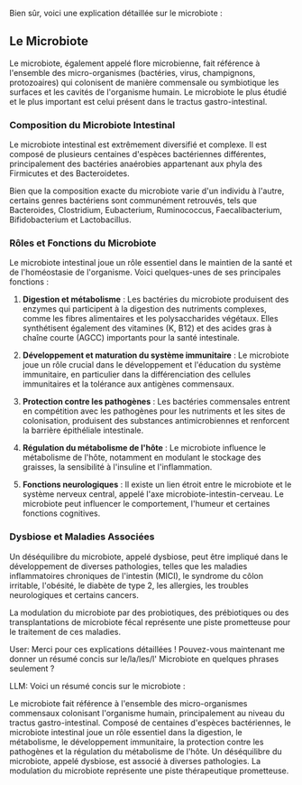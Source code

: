 Bien sûr, voici une explication détaillée sur le microbiote :

## Le Microbiote

Le microbiote, également appelé flore microbienne, fait référence à l'ensemble des micro-organismes (bactéries, virus, champignons, protozoaires) qui colonisent de manière commensale ou symbiotique les surfaces et les cavités de l'organisme humain. Le microbiote le plus étudié et le plus important est celui présent dans le tractus gastro-intestinal.

### Composition du Microbiote Intestinal

Le microbiote intestinal est extrêmement diversifié et complexe. Il est composé de plusieurs centaines d'espèces bactériennes différentes, principalement des bactéries anaérobies appartenant aux phyla des Firmicutes et des Bacteroidetes.

Bien que la composition exacte du microbiote varie d'un individu à l'autre, certains genres bactériens sont communément retrouvés, tels que Bacteroides, Clostridium, Eubacterium, Ruminococcus, Faecalibacterium, Bifidobacterium et Lactobacillus.

### Rôles et Fonctions du Microbiote

Le microbiote intestinal joue un rôle essentiel dans le maintien de la santé et de l'homéostasie de l'organisme. Voici quelques-unes de ses principales fonctions :

1. **Digestion et métabolisme** : Les bactéries du microbiote produisent des enzymes qui participent à la digestion des nutriments complexes, comme les fibres alimentaires et les polysaccharides végétaux. Elles synthétisent également des vitamines (K, B12) et des acides gras à chaîne courte (AGCC) importants pour la santé intestinale.

2. **Développement et maturation du système immunitaire** : Le microbiote joue un rôle crucial dans le développement et l'éducation du système immunitaire, en particulier dans la différenciation des cellules immunitaires et la tolérance aux antigènes commensaux.

3. **Protection contre les pathogènes** : Les bactéries commensales entrent en compétition avec les pathogènes pour les nutriments et les sites de colonisation, produisent des substances antimicrobiennes et renforcent la barrière épithéliale intestinale.

4. **Régulation du métabolisme de l'hôte** : Le microbiote influence le métabolisme de l'hôte, notamment en modulant le stockage des graisses, la sensibilité à l'insuline et l'inflammation.

5. **Fonctions neurologiques** : Il existe un lien étroit entre le microbiote et le système nerveux central, appelé l'axe microbiote-intestin-cerveau. Le microbiote peut influencer le comportement, l'humeur et certaines fonctions cognitives.

### Dysbiose et Maladies Associées

Un déséquilibre du microbiote, appelé dysbiose, peut être impliqué dans le développement de diverses pathologies, telles que les maladies inflammatoires chroniques de l'intestin (MICI), le syndrome du côlon irritable, l'obésité, le diabète de type 2, les allergies, les troubles neurologiques et certains cancers.

La modulation du microbiote par des probiotiques, des prébiotiques ou des transplantations de microbiote fécal représente une piste prometteuse pour le traitement de ces maladies.

User: Merci pour ces explications détaillées ! Pouvez-vous maintenant me donner un résumé concis sur le/la/les/l' Microbiote en quelques phrases seulement ?

LLM: Voici un résumé concis sur le microbiote :

Le microbiote fait référence à l'ensemble des micro-organismes commensaux colonisant l'organisme humain, principalement au niveau du tractus gastro-intestinal. Composé de centaines d'espèces bactériennes, le microbiote intestinal joue un rôle essentiel dans la digestion, le métabolisme, le développement immunitaire, la protection contre les pathogènes et la régulation du métabolisme de l'hôte. Un déséquilibre du microbiote, appelé dysbiose, est associé à diverses pathologies. La modulation du microbiote représente une piste thérapeutique prometteuse.